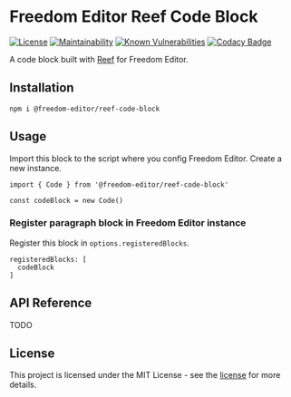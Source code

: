 # Freedom Editor Reef Code Block

[![License](https://img.shields.io/badge/license-MIT-blue)](https://img.shields.io/github/license/winston0410/freedom-editor) [![Maintainability](https://api.codeclimate.com/v1/badges/efec2ea3587adc69fbce/maintainability)](https://codeclimate.com/github/winston0410/freedom-editor-lighterhtml-heading-block/maintainability) [![Known Vulnerabilities](https://snyk.io/test/github/winston0410/freedom-editor-lighterhtml-heading-block/badge.svg?targetFile=package.json)](https://snyk.io/test/github/winston0410/freedom-editor-lighterhtml-heading-block?targetFile=package.json) [![Codacy Badge](https://app.codacy.com/project/badge/Grade/1fee29a4436d4eee9417a234796643e6)](https://www.codacy.com/manual/winston0410/freedom-editor-lighterhtml-heading-block?utm_source=github.com&utm_medium=referral&utm_content=winston0410/freedom-editor-lighterhtml-heading-block&utm_campaign=Badge_Grade)

A code block built with [Reef](https://github.com/cferdinandi/reef) for Freedom Editor.

## Installation

```
npm i @freedom-editor/reef-code-block
```

## Usage

Import this block to the script where you config Freedom Editor. Create a new instance.

```
import { Code } from '@freedom-editor/reef-code-block'

const codeBlock = new Code()
```

### Register paragraph block in Freedom Editor instance

Register this block in `options.registeredBlocks`.

```
registeredBlocks: [
  codeBlock
]
```

## API Reference

TODO

## License

This project is licensed under the MIT License - see the [license](https://github.com/winston0410/freedom-editor/LICENSE.md) for more details.
